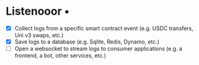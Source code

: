 # Listenooor •

- [x] Collect logs from a specific smart contract event (e.g. USDC transfers, Uni v3 swaps, etc.)
- [x] Save logs to a database (e.g. Sqlite, Redis, Dynamo, etc.)
- [ ] Open a websocket to stream logs to consumer applications (e.g. a frontend, a bot, other services, etc.)
